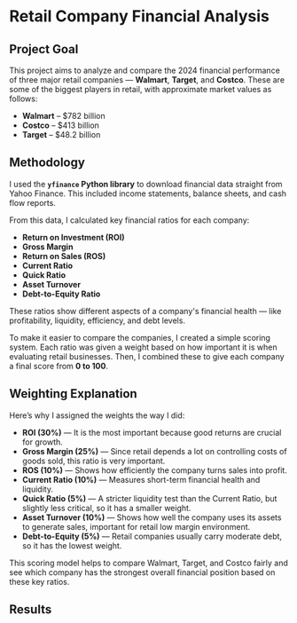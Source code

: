# Retail Company Financial Analysis

## Project Goal

This project aims to analyze and compare the 2024 financial performance of three major retail companies — **Walmart**, **Target**, and **Costco**. These are some of the biggest players in retail, with approximate market values as follows:

- **Walmart** – $782 billion  
- **Costco** – $413 billion  
- **Target** – $48.2 billion

## Methodology

I used the **`yfinance` Python library** to download financial data straight from Yahoo Finance. This included income statements, balance sheets, and cash flow reports.

From this data, I calculated key financial ratios for each company:

- **Return on Investment (ROI)**
- **Gross Margin**
- **Return on Sales (ROS)**
- **Current Ratio**
- **Quick Ratio**
- **Asset Turnover**
- **Debt-to-Equity Ratio**

These ratios show different aspects of a company's financial health — like profitability, liquidity, efficiency, and debt levels.

To make it easier to compare the companies, I created a simple scoring system. Each ratio was given a weight based on how important it is when evaluating retail businesses. Then, I combined these to give each company a final score from **0 to 100**.

## Weighting Explanation

Here’s why I assigned the weights the way I did:

- **ROI (30%)** — It is the most important because good returns are crucial for growth.
- **Gross Margin (25%)** — Since retail depends a lot on controlling costs of goods sold, this ratio is very important.
- **ROS (10%)** — Shows how efficiently the company turns sales into profit.
- **Current Ratio (10%)** — Measures short-term financial health and liquidity.
- **Quick Ratio (5%)** — A stricter liquidity test than the Current Ratio, but slightly less critical, so it has a smaller weight.
- **Asset Turnover (10%)** — Shows how well the company uses its assets to generate sales, important for retail low margin environment.
- **Debt-to-Equity (5%)** — Retail companies usually carry moderate debt, so it has the lowest weight.

This scoring model helps to compare Walmart, Target, and Costco fairly and see which company has the strongest overall financial position based on these key ratios.

## Results



